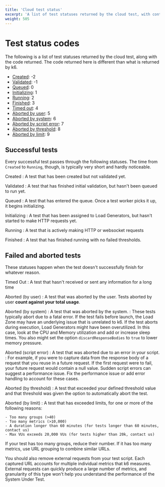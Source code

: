 ```yaml
---
title: 'Cloud test status'
excerpt: 'A list of test statuses returned by the cloud test, with context and descriptions.'
weight: 505
---
```


# Test status codes

The following is a list of test statuses returned by the cloud test, along with the code returned.
The code returned here is different than what is returned by k6.

- [Created](#created): -2
- [Validated](#validated): -1
- [Queued](#queued): 0
- [Initializing](#initializing): 1
- [Running](#running): 2
- [Finished](#finished): 3
- [Timed out](#timed-out): 4
- [Aborted by user](#aborted-by-user): 5
- [Aborted by system](#aborted-by-system): 6
- [Aborted by script error](#aborted-by-script-error): 7
- [Aborted by threshold](#aborted-by-threshold): 8
- [Aborted by limit](#aborted-by-limit): 9


## Successful tests

Every successful test passes through the following statuses.
The time from `Created` to `Running`, though, is typically very short and hardly noticeable.

<span id="created">Created</span>
: A test that has been created but not validated yet.

<span id="validated">Validated</span>
: A test that has finished initial validation, but hasn't been queued to run yet.

<span id="queued">Queued</span>
: A test that has entered the queue. Once a test worker picks it up, it begins initializing.

<span id="initializing">Initializing</span>
: A test that has been assigned to Load Generators, but hasn't started to make HTTP requests yet.

<span id="running">Running</span>
: A test that is actively making HTTP or websocket requests

<span id="finished">Finished</span>
: A test that has finished running with no failed thresholds.


## Failed and aborted tests

These statuses happen when the test doesn't successfully finish for whatever reason.


<span id="timed-out">Timed Out</span>
: A test that hasn't received or sent any information for a long time

<span id="aborted-by-user">Aborted (by user)</span>
: A test that was aborted by the user. Tests aborted by user **count against your total usage**.

<span id="aborted-by-system">Aborted (by system)</span>
: A test that was aborted by the system.
: These tests typically abort due to a fatal error. If the test fails before launch, the Load Zone may have an underlying issue that is unrelated to k6. If the test aborts during execution, Load Generators might have been overutilized. In this case, look at the CPU and Memory utilization and add or increase sleep times. You also might set the option `discardResponseBodies` to `true` to lower memory pressure.

<span id="aborted-by-script-error">Aborted (script error)</span>
: A test that was aborted due to an error in your script.
: For example, if you were to capture data from the response body of a request that you reuse in a future request. If the first request were to fail, your future request would contain a null value. Sudden script errors can suggest a performance issue. Fix the performance issue or add error handling to account for these cases.

<span id="aborted-by-threshold">Aborted (by threshold)</span>
: A test that exceeded your defined threshold value and that threshold was given the option to automatically abort the test.

<span id="aborted-by-limit">Aborted (by limit)</span>
: A test that has exceeded limits, for one or more of the following reasons:

    - Too many groups (>40)
    - Too many metrics (>10,000)
    - A duration longer than 60 minutes (for tests longer than 60 minutes, contact us)
    - Max VUs exceeds 20,000 VUs (for tests higher than 20k, contact us)

If your test has too many groups, reduce their number.
If it has too many metrics, use URL grouping to combine similar URLs.

You should also remove external requests from your test script.
Each captured URL accounts for multiple individual metrics that k6 measures.
External requests can quickly produce a large number of metrics, and granularity of this type won't help you understand the performance of the System Under Test.


